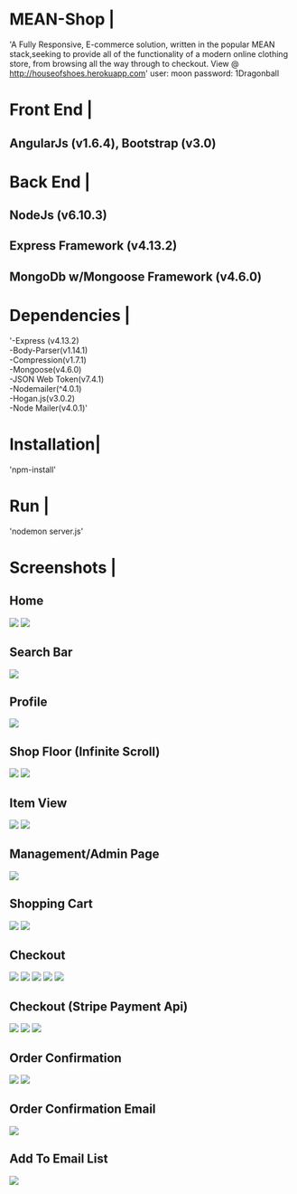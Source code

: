 # MEAN-Shop |
'A Fully Responsive, E-commerce solution, written in the popular MEAN stack,seeking to provide all of the functionality of a modern online clothing store, from
browsing all the way through to checkout.
View @ http://houseofshoes.herokuapp.com'
user: moon
password: 1Dragonball
# Front End |
## AngularJs (v1.6.4), Bootstrap (v3.0)
# Back End |
## NodeJs (v6.10.3)
## Express Framework (v4.13.2)
## MongoDb w/Mongoose Framework (v4.6.0)
# Dependencies |
 '-Express (v4.13.2)
 <br>
 -Body-Parser(v1.14.1)
  <br>
 -Compression(v1.7.1)
  <br>
 -Mongoose(v4.6.0)
  <br>
 -JSON Web Token(v7.4.1)
  <br>
 -Nodemailer(^4.0.1)
  <br>
 -Hogan.js(v3.0.2)
  <br>
 -Node Mailer(v4.0.1)'
 # Installation|
 'npm-install'
 # Run |

 'nodemon server.js'

 # Screenshots |
 
 ## Home
 <img src="https://github.com/ohrha/MEAN-Shop/blob/master/public/img/DOCUMENTATION%20IMAGES/HOME-TOP.jpg">
 <img src="https://github.com/ohrha/MEAN-Shop/blob/master/public/img/DOCUMENTATION%20IMAGES/HOME-BOTTOM.jpg">
 
 
 ## Search Bar
 <img src="https://github.com/ohrha/MEAN-Shop/blob/master/public/img/DOCUMENTATION%20IMAGES/HOME-SEARCHBAROPEN.jpg">
 
 
 ## Profile
 <img src="https://github.com/ohrha/MEAN-Shop/blob/master/public/img/DOCUMENTATION%20IMAGES/PROFILE.jpg">
 
 ## Shop Floor (Infinite Scroll)
 <img src="https://github.com/ohrha/MEAN-Shop/blob/master/public/img/DOCUMENTATION%20IMAGES/SHOP-TOP.jpg">
 <img src="https://github.com/ohrha/MEAN-Shop/blob/master/public/img/DOCUMENTATION%20IMAGES/SHOP-BOTTOM.jpg">
 
 ## Item View
 <img src="https://github.com/ohrha/MEAN-Shop/blob/master/public/img/DOCUMENTATION%20IMAGES/ITEMVIEW-TOP.jpg">
 <img src="https://github.com/ohrha/MEAN-Shop/blob/master/public/img/DOCUMENTATION%20IMAGES/ITEMVIEW-BOTTOM.jpg">
 
 ## Management/Admin Page
 <img src="https://github.com/ohrha/MEAN-Shop/blob/master/public/img/DOCUMENTATION%20IMAGES/MANAGEMENT.jpg">
 
 ## Shopping Cart
 <img src="https://github.com/ohrha/MEAN-Shop/blob/master/public/img/DOCUMENTATION%20IMAGES/SHOPPINGCART-TOP.jpg">
 <img src="https://github.com/ohrha/MEAN-Shop/blob/master/public/img/DOCUMENTATION%20IMAGES/SHOPPINGCART-BOTTOM.jpg">


 ## Checkout 
 <img src="https://github.com/ohrha/MEAN-Shop/blob/master/public/img/DOCUMENTATION%20IMAGES/CHECKOUT-READY.jpg">
 <img src="https://github.com/ohrha/MEAN-Shop/blob/master/public/img/DOCUMENTATION%20IMAGES/CHECKOUT-BEGUN-TOP.jpg">
 <img src="https://github.com/ohrha/MEAN-Shop/blob/master/public/img/DOCUMENTATION%20IMAGES/CHECKOUT-BEGUN-BOTTOM.jpg">
  <img src="https://github.com/ohrha/MEAN-Shop/blob/master/public/img/DOCUMENTATION%20IMAGES/CHECKOUT-BEGUN-BOTTOM.jpg">
  <img src="https://github.com/ohrha/MEAN-Shop/blob/master/public/img/DOCUMENTATION%20IMAGES/CHECKOUT-BEGUN-WOULDYOULIKETOUSE.jpg">
  
 ## Checkout (Stripe Payment Api)
  <img src="https://github.com/ohrha/MEAN-Shop/blob/master/public/img/DOCUMENTATION%20IMAGES/CHECKOUT-BEGUN-PAYMENT-TOP.jpg">
  <img src="https://github.com/ohrha/MEAN-Shop/blob/master/public/img/DOCUMENTATION%20IMAGES/CHECKOUT-BEGUN-PAYMENT-BOTTOM.jpg">
    <img src="https://github.com/ohrha/MEAN-Shop/blob/master/public/img/DOCUMENTATION%20IMAGES/CHECKOUT-BEGUN-PAYMENT-LOADING.jpg">
    
## Order Confirmation
  <img src="https://github.com/ohrha/MEAN-Shop/blob/master/public/img/DOCUMENTATION%20IMAGES/ORDERCONFIRMATION-TOP.jpg">
  <img src="https://github.com/ohrha/MEAN-Shop/blob/master/public/img/DOCUMENTATION%20IMAGES/ORDERCONFIRMATION-BOTTOM.jpg">
  
## Order Confirmation Email
  <img src="https://github.com/ohrha/MEAN-Shop/blob/master/public/img/DOCUMENTATION%20IMAGES/Order Confimation.jpg">
  
## Add To Email List
  <img src="https://github.com/ohrha/MEAN-Shop/blob/master/public/img/DOCUMENTATION%20IMAGES/Email List.jpg">



 
  


  
  


 
 
 
 
 
 
 



